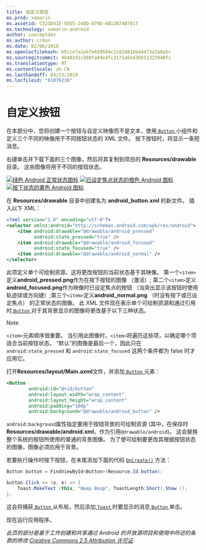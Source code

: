 ```yaml
---
title: 自定义按钮
ms.prod: xamarin
ms.assetid: C523D41E-5855-248D-079D-6B12B74B7617
ms.technology: xamarin-android
author: conceptdev
ms.author: crdun
ms.date: 02/06/2018
ms.openlocfilehash: b5ccefa1eb7e659584c1c82481bbd4473a3a8abc
ms.sourcegitcommit: 4b402d1c508fa84e4fc3171a6e43b811323948fc
ms.translationtype: MT
ms.contentlocale: zh-CN
ms.lasthandoff: 04/23/2019
ms.locfileid: "61076230"
---
```

# <a name="custom-button"></a>自定义按钮

在本部分中，您将创建一个按钮与自定义映像而不是文本，使用[ `Button` ](https://developer.xamarin.com/api/type/Android.Widget.Button/)小组件和定义三个不同的映像用于不同按钮状态的 XML 文件。 按下按钮时，将显示一条短消息。

右键单击并下载下面的三个图像，然后将其复制到项目的 **Resources/drawable** 目录。 这些图像将用于不同的按钮状态。

 [![绿色 Android 正常状态图标](custom-button-images/android-normal.png)](custom-button-images/android-normal.png#lightbox) [![已设定焦点状态的橙色 Android 图标](custom-button-images/android-focused.png)](custom-button-images/android-focused.png#lightbox) [![按下状态的黄色 Android 图标](custom-button-images/android-pressed.png)](custom-button-images/android-pressed.png#lightbox)

在 **Resources/drawable** 目录中创建名为 **android_button.xml** 的新文件。 插入以下 XML：

```xml
<?xml version="1.0" encoding="utf-8"?>
<selector xmlns:android="http://schemas.android.com/apk/res/android">
    <item android:drawable="@drawable/android_pressed"
          android:state_pressed="true" />
    <item android:drawable="@drawable/android_focused"
          android:state_focused="true" />
    <item android:drawable="@drawable/android_normal" />
</selector>
```

此项定义单个可绘制资源，这将更改按钮的当前状态基于其映像。 第一个`<item>`定义**android_pressed.png**作为在按下按钮的图像 （激活）; 第二个`<item>`定义**android_focused.png**作为映像时已设定焦点的按钮 （当突出显示该按钮时使用轨迹球或方向键）;第三个`<item>`定义**android_normal.png** （时没有按下或已设定焦点） 的正常状态的图像。 此 XML 文件现在表示单个可绘制资源和通过引用时[ `Button` ](https://developer.xamarin.com/api/type/Android.Widget.Button/)对于其背景显示的图像将更改基于以下三种状态。


> [!NOTE]
> `<item>`元素顺序很重要。 当引用此图像时，`<item>`将遍历这些项，以确定哪个项适合当前按钮状态。
> “默认”的图像是最后一个，因此只在 `android:state_pressed` 和 `android:state_focused` 这两个条件都为 false 时才应用它。

打开**Resources/layout/Main.axml**文件，并添加[ `Button` ](https://developer.xamarin.com/api/type/Android.Widget.Button/)元素：

```xml
<Button
        android:id="@+id/button"
        android:layout_width="wrap_content"
        android:layout_height="wrap_content"
        android:padding="10dp"
        android:background="@drawable/android_button" />
```

`android:background`属性指定要用于按钮背景的可绘制资源 (其中，在保存时**Resources/drawable/android.xml**，作为引用`@drawable/android`)。 这会替换整个系统的按钮所使用的普通的背景图像。 为了使可绘制要更改其根据按钮状态的图像，图像必须应用于背景。

若要执行操作时按下按钮，在末尾添加下面的代码 [`OnCreate()`](https://developer.xamarin.com/api/member/Android.App.Activity.OnCreate/p/Android.OS.Bundle/Android.OS.PersistableBundle/)
方法：

```csharp
Button button = FindViewById<Button>(Resource.Id.button);

button.Click += (o, e) => {
    Toast.MakeText (this, "Beep Boop", ToastLength.Short).Show ();
};
```

这会将捕获[ `Button` ](https://developer.xamarin.com/api/type/Android.Widget.Button/)从布局，然后添加[ `Toast` ](https://developer.xamarin.com/api/type/Android.Widget.Toast/)时要显示的消息[ `Button` ](https://developer.xamarin.com/api/type/Android.Widget.Button/)单击。

现在运行应用程序。


*此页的部分是基于工作创建和共享通过 Android 的开放源项目和使用中所述的条款的修改*
[*Creative Commons 2.5 Attribution 许可证*](http://creativecommons.org/licenses/by/2.5/).
